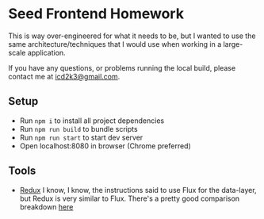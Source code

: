 # Seed Frontend Homework

This is way over-engineered for what it needs to be, but I wanted to use the same architecture/techniques that I would use when working in a large-scale application.

If you have any questions, or problems running the local build, please contact me at icd2k3@gmail.com.

## Setup

- Run `npm i` to install all project dependencies
- Run `npm run build` to bundle scripts
- Run `npm run start` to start dev server
- Open localhost:8080 in browser (Chrome preferred)

## Tools

- [Redux](https://github.com/reactjs/redux) I know, I know, the instructions said to use Flux for the data-layer, but Redux is very similar to Flux. There's a pretty good comparison breakdown [here](http://stackoverflow.com/a/32920459/1411364)
